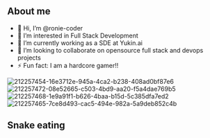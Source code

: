 ## About me
- 👋 Hi, I’m @ronie-coder
- 👀 I’m interested in Full Stack Development
- 🌱 I’m currently working as a SDE at Yukin.ai
- 💞️ I’m looking to collaborate on opensource full stack and devops projects
- ⚡ Fun fact: I am a hardcore gamer!!

<!---
ronie-coder/ronie-coder is a ✨ special ✨ repository because its `README.md` (this file) appears on your GitHub profile.
You can click the Preview link to take a look at your changes.
--->
![212257454-16e3712e-945a-4ca2-b238-408ad0bf87e6](https://github.com/user-attachments/assets/53490e11-4598-41cc-8ef8-cae65968e54f)
![212257472-08e52665-c503-4bd9-aa20-f5a4dae769b5](https://github.com/user-attachments/assets/8f47155a-636b-45bd-b4bd-dc5e4f61782d)
![212257468-1e9a91f1-b626-4baa-b15d-5c385dfa7ed2](https://github.com/user-attachments/assets/017ce123-ef93-4fd6-9271-8dbe018c7127)
![212257465-7ce8d493-cac5-494e-982a-5a9deb852c4b](https://github.com/user-attachments/assets/e8c1af41-8d95-45d8-869e-b7c2a0732db8)

## Snake eating







